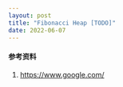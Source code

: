 ```yaml
---
layout: post
title: "Fibonacci Heap [TODO]"
date: 2022-06-07
---
```


#### **参考资料**

1. <https://www.google.com/>
